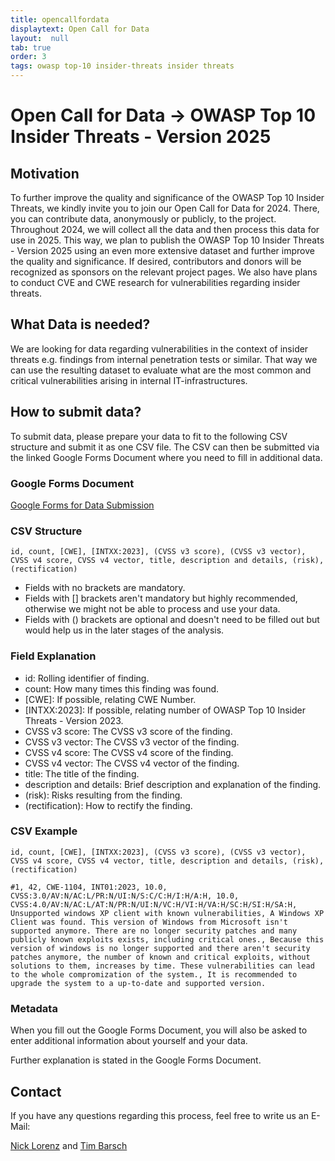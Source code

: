 ```yaml
---
title: opencallfordata
displaytext: Open Call for Data
layout:  null
tab: true
order: 3
tags: owasp top-10 insider-threats insider threats
---
```


# Open Call for Data -> OWASP Top 10 Insider Threats - Version 2025

## Motivation
To further improve the quality and significance of the OWASP Top 10 Insider Threats, we kindly invite you to join our Open Call for Data for 2024. There, you can contribute data, anonymously or publicly, to the project. Throughout 2024, we will collect all the data and then process this data for use in 2025. This way, we plan to publish the OWASP Top 10 Insider Threats - Version 2025 using an even more extensive dataset and further improve the quality and significance. If desired, contributors and donors will be recognized as sponsors on the relevant project pages. We also have plans to conduct CVE and CWE research for vulnerabilities regarding insider threats.

## What Data is needed?
We are looking for data regarding vulnerabilities in the context of insider threats e.g. findings from internal penetration tests or similar.
That way we can use the resulting dataset to evaluate what are the most common and critical vulnerabilities arising in internal IT-infrastructures.

## How to submit data?
To submit data, please prepare your data to fit to the following CSV structure and submit it as one CSV file.
The CSV can then be submitted via the linked Google Forms Document where you need to fill in additional data.

### Google Forms Document
[Google Forms for Data Submission](https://forms.gle/m4iTGL3baKZvzHAB7)

### CSV Structure

```text
id, count, [CWE], [INTXX:2023], (CVSS v3 score), (CVSS v3 vector), CVSS v4 score, CVSS v4 vector, title, description and details, (risk), (rectification) 
```

- Fields with no brackets are mandatory.
- Fields with [] brackets aren't mandatory but highly recommended, otherwise we might not be able to process and use your data.
- Fields with () brackets are optional and doesn't need to be filled out but would help us in the later stages of the analysis.

### Field Explanation

- id: Rolling identifier of finding.
- count: How many times this finding was found.
- \[CWE\]: If possible, relating CWE Number.
- \[INTXX:2023\]: If possible, relating number of OWASP Top 10 Insider Threats - Version 2023.
- CVSS v3 score: The CVSS v3 score of the finding.
- CVSS v3 vector: The CVSS v3 vector of the finding.
- CVSS v4 score: The CVSS v4 score of the finding.
- CVSS v4 vector: The CVSS v4 vector of the finding.
- title: The title of the finding.
- description and details: Brief description and explanation of the finding.
- (risk): Risks resulting from the finding.
- (rectification): How to rectify the finding.

### CSV Example

```text
id, count, [CWE], [INTXX:2023], (CVSS v3 score), (CVSS v3 vector), CVSS v4 score, CVSS v4 vector, title, description and details, (risk), (rectification) 

#1, 42, CWE-1104, INT01:2023, 10.0, CVSS:3.0/AV:N/AC:L/PR:N/UI:N/S:C/C:H/I:H/A:H, 10.0, CVSS:4.0/AV:N/AC:L/AT:N/PR:N/UI:N/VC:H/VI:H/VA:H/SC:H/SI:H/SA:H, Unsupported windows XP client with known vulnerabilities, A Windows XP Client was found. This version of Windows from Microsoft isn't supported anymore. There are no longer security patches and many publicly known exploits exists, including critical ones., Because this version of windows is no longer supported and there aren't security patches anymore, the number of known and critical exploits, without solutions to them, increases by time. These vulnerabilities can lead to the whole compromization of the system., It is recommended to upgrade the system to a up-to-date and supported version.
```

### Metadata

When you fill out the Google Forms Document, you will also be asked to enter additional information about yourself and your data.

Further explanation is stated in the Google Forms Document.

## Contact
If you have any questions regarding this process, feel free to write us an E-Mail:

[Nick Lorenz](mailto:nick.lorenz@owasp.org) and [Tim Barsch](mailto:tim.barsch@owasp.org)